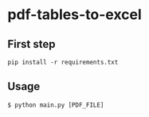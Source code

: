 # pdf-tables-to-excel

## First step

```
pip install -r requirements.txt
```

## Usage

```
$ python main.py [PDF_FILE]
```